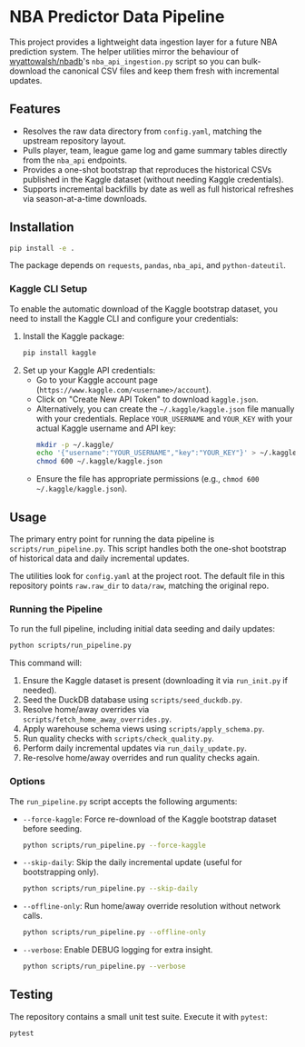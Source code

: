# NBA Predictor Data Pipeline

This project provides a lightweight data ingestion layer for a future NBA prediction
system. The helper utilities mirror the behaviour of
[wyattowalsh/nbadb](https://github.com/wyattowalsh/nbadb)'s `nba_api_ingestion.py`
script so you can bulk-download the canonical CSV files and keep them fresh with
incremental updates.

## Features

* Resolves the raw data directory from `config.yaml`, matching the upstream
  repository layout.
* Pulls player, team, league game log and game summary tables directly from
  the `nba_api` endpoints.
* Provides a one-shot bootstrap that reproduces the historical CSVs published
  in the Kaggle dataset (without needing Kaggle credentials).
* Supports incremental backfills by date as well as full historical refreshes
  via season-at-a-time downloads.

## Installation

```bash
pip install -e .
```

The package depends on `requests`, `pandas`, `nba_api`, and `python-dateutil`.

### Kaggle CLI Setup

To enable the automatic download of the Kaggle bootstrap dataset, you need to install the Kaggle CLI and configure your credentials:

1.  Install the Kaggle package:
    ```bash
    pip install kaggle
    ```
2.  Set up your Kaggle API credentials:
    *   Go to your Kaggle account page (`https://www.kaggle.com/<username>/account`).
    *   Click on "Create New API Token" to download `kaggle.json`.
    *   Alternatively, you can create the `~/.kaggle/kaggle.json` file manually with your credentials. Replace `YOUR_USERNAME` and `YOUR_KEY` with your actual Kaggle username and API key:
        ```bash
        mkdir -p ~/.kaggle/
        echo '{"username":"YOUR_USERNAME","key":"YOUR_KEY"}' > ~/.kaggle/kaggle.json
        chmod 600 ~/.kaggle/kaggle.json
        ```
    *   Ensure the file has appropriate permissions (e.g., `chmod 600 ~/.kaggle/kaggle.json`).


## Usage

The primary entry point for running the data pipeline is `scripts/run_pipeline.py`.
This script handles both the one-shot bootstrap of historical data and daily
incremental updates.

The utilities look for `config.yaml` at the project root. The default file in
this repository points `raw.raw_dir` to `data/raw`, matching the original repo.

### Running the Pipeline

To run the full pipeline, including initial data seeding and daily updates:

```bash
python scripts/run_pipeline.py
```

This command will:
1. Ensure the Kaggle dataset is present (downloading it via `run_init.py` if needed).
2. Seed the DuckDB database using `scripts/seed_duckdb.py`.
3. Resolve home/away overrides via `scripts/fetch_home_away_overrides.py`.
4. Apply warehouse schema views using `scripts/apply_schema.py`.
5. Run quality checks with `scripts/check_quality.py`.
6. Perform daily incremental updates via `run_daily_update.py`.
7. Re-resolve home/away overrides and run quality checks again.

### Options

The `run_pipeline.py` script accepts the following arguments:

*   `--force-kaggle`: Force re-download of the Kaggle bootstrap dataset before seeding.
    ```bash
    python scripts/run_pipeline.py --force-kaggle
    ```
*   `--skip-daily`: Skip the daily incremental update (useful for bootstrapping only).
    ```bash
    python scripts/run_pipeline.py --skip-daily
    ```
*   `--offline-only`: Run home/away override resolution without network calls.
    ```bash
    python scripts/run_pipeline.py --offline-only
    ```
*   `--verbose`: Enable DEBUG logging for extra insight.
    ```bash
    python scripts/run_pipeline.py --verbose
    ```

## Testing

The repository contains a small unit test suite. Execute it with `pytest`:

```bash
pytest
```
